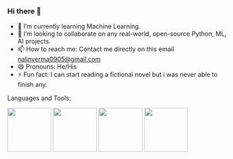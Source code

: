 ### Hi there 👋




- 🌱 I’m currently learning Machine Learning.
- 👯 I’m looking to collaborate on any real-world, open-source Python, ML, AI projects.
- 📫 How to reach me: Contact me directly on this email nalinverma0905@gmail.com
- 😄 Pronouns: He/His
- ⚡ Fun fact: I can start reading a fictional novel but i was never able to finish any.

Languages and Tools:

<img src="https://user-images.githubusercontent.com/75740971/129345047-996e3f6b-e65c-401f-b2da-a7b8dbd8de6a.png" width=100 height=100> <img src="https://user-images.githubusercontent.com/75740971/129345030-9af121b4-691e-45d1-9a41-af0405c375e5.png" width=100 height=100>
<img src="https://user-images.githubusercontent.com/75740971/129345093-e3649319-5979-4c68-839b-474ef8296fa5.png" width=100 height=100>
<img src="https://avatars.githubusercontent.com/u/18133?s=200&v=4" width=100 height=100>
